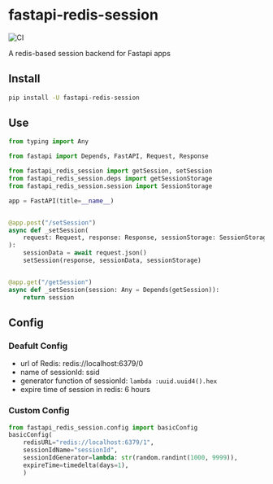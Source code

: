 # fastapi-redis-session

![CI](https://github.com/duyixian1234/fastapi-redis-session/workflows/CI/badge.svg?branch=master)

A redis-based session backend for Fastapi apps

## Install

```bash
pip install -U fastapi-redis-session
```

## Use

```python
from typing import Any

from fastapi import Depends, FastAPI, Request, Response

from fastapi_redis_session import getSession, setSession
from fastapi_redis_session.deps import getSessionStorage
from fastapi_redis_session.session import SessionStorage

app = FastAPI(title=__name__)


@app.post("/setSession")
async def _setSession(
    request: Request, response: Response, sessionStorage: SessionStorage = Depends(getSessionStorage)
):
    sessionData = await request.json()
    setSession(response, sessionData, sessionStorage)


@app.get("/getSession")
async def _setSession(session: Any = Depends(getSession)):
    return session

```

## Config

### Deafult Config

- url of Redis: redis://localhost:6379/0
- name of sessionId: ssid
- generator function of sessionId: `lambda :uuid.uuid4().hex`
- expire time of session in redis: 6 hours

### Custom Config

```python
from fastapi_redis_session.config import basicConfig
basicConfig(
    redisURL="redis://localhost:6379/1",
    sessionIdName="sessionId",
    sessionIdGenerator=lambda: str(random.randint(1000, 9999)),
    expireTime=timedelta(days=1),
    )
```
